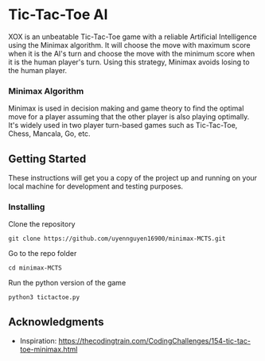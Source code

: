 # Tic-Tac-Toe AI

XOX is an unbeatable Tic-Tac-Toe game with a reliable Artificial Intelligence using the Minimax algorithm. It will choose the move with maximum score when it is the AI's turn and choose the move with the minimum score when it is the human player's turn. Using this strategy, Minimax avoids losing to the human player.

### Minimax Algorithm

Minimax is used in decision making and game theory to find the optimal move for a player assuming that the other player is also playing optimally. It's widely used in two player turn-based games such as Tic-Tac-Toe, Chess, Mancala, Go, etc.

## Getting Started

These instructions will get you a copy of the project up and running on your local machine for development and testing purposes.

### Installing

Clone the repository
```
git clone https://github.com/uyennguyen16900/minimax-MCTS.git
```

Go to the repo folder
```
cd minimax-MCTS
```

Run the python version of the game

```
python3 tictactoe.py
```

## Acknowledgments

* Inspiration: https://thecodingtrain.com/CodingChallenges/154-tic-tac-toe-minimax.html
